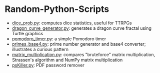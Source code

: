 # Random-Python-Scripts
- [dice_prob.py](https://github.com/SapphireDragoness/Random-Python-Scripts/blob/main/dice_prob.py): computes dice statistics, useful for TTRPGs
- [dragon_curve_generator.py](https://github.com/SapphireDragoness/Random-Python-Scripts/blob/main/dragon_curve_generator.py): generates a dragon curve fractal using Turtle graphics
- [pomodoro_timer.py](https://github.com/SapphireDragoness/Random-Python-Scripts/blob/main/pomodoro_timer.py): a simple Pomodoro timer
- [primes_base4.py](https://github.com/SapphireDragoness/Random-Python-Scripts/blob/main/primes_base4.py): prime number generator and base4 converter; illustrates a curious pattern
- [matrix_multiplication.py](https://github.com/SapphireDragoness/Random-Python-Scripts/blob/main/matrix_multiplication.py): compares "bruteforce" matrix multiplication, Strassen's algorithm and NumPy matrix multiplication
- [psKiller.py](https://github.com/SapphireDragoness/Random-Python-Scripts/blob/main/psKiller.py): PDF password remover
